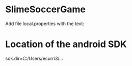 # SlimeSoccerGame

Add file local.properties with the text:

# Location of the android SDK
sdk.dir=C:/Users/ecurri3/...
